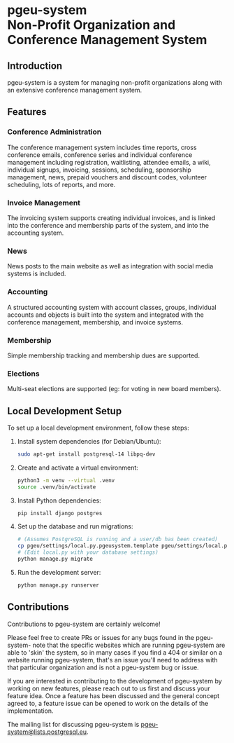 # pgeu-system <br/> Non-Profit Organization and Conference Management System

## Introduction

pgeu-system is a system for managing non-profit organizations along with an
extensive conference management system.

## Features

### Conference Administration

The conference management system includes time reports, cross conference emails,
conference series and individual conference management including registration,
waitlisting, attendee emails, a wiki, individual signups, invoicing, sessions,
scheduling, sponsorship management, news, prepaid vouchers and discount codes,
volunteer scheduling, lots of reports, and more.

### Invoice Management

The invoicing system supports creating individual invoices, and is linked into
the conference and membership parts of the system, and into the accounting
system.

### News

News posts to the main website as well as integration with social media systems
is included.

### Accounting

A structured accounting system with account classes, groups, individual accounts
and objects is built into the system and integrated with the conference management,
membership, and invoice systems.

### Membership

Simple membership tracking and membership dues are supported.

### Elections

Multi-seat elections are supported (eg: for voting in new board members).

## Local Development Setup

To set up a local development environment, follow these steps:

1.  Install system dependencies (for Debian/Ubuntu):
    ```bash
    sudo apt-get install postgresql-14 libpq-dev
    ```

2.  Create and activate a virtual environment:
    ```bash
    python3 -m venv --virtual .venv
    source .venv/bin/activate
    ```

3.  Install Python dependencies:
    ```bash
    pip install django postgres
    ```

4.  Set up the database and run migrations:
    ```bash
    # (Assumes PostgreSQL is running and a user/db has been created)
    cp pgeu/settings/local.py.pgeusystem.template pgeu/settings/local.py
    # (Edit local.py with your database settings)
    python manage.py migrate
    ```

5.  Run the development server:
    ```bash
    python manage.py runserver
    ```

## Contributions

Contributions to pgeu-system are certainly welcome!

Please feel free to create PRs or issues for any bugs found in the pgeu-system-
note that the specific websites which are running pgeu-system are able to 'skin'
the system, so in many cases if you find a 404 or similar on a website running
pgeu-system, that's an issue you'll need to address with that particular organization
and is not a pgeu-system bug or issue.

If you are interested in contributing to the development of pgeu-system by
working on new features, please reach out to us first and discuss your feature
idea.  Once a feature has been discussed and the general concept agreed to, a
feature issue can be opened to work on the details of the implementation.

The mailing list for discussing pgeu-system is <pgeu-system@lists.postgresql.eu>.